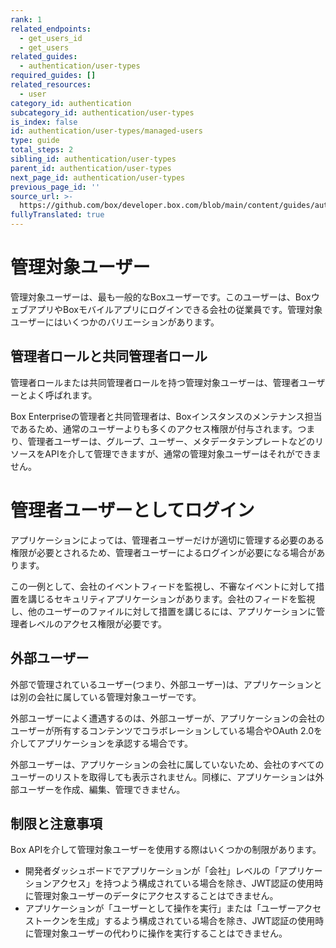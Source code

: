 ```yaml
---
rank: 1
related_endpoints:
  - get_users_id
  - get_users
related_guides:
  - authentication/user-types
required_guides: []
related_resources:
  - user
category_id: authentication
subcategory_id: authentication/user-types
is_index: false
id: authentication/user-types/managed-users
type: guide
total_steps: 2
sibling_id: authentication/user-types
parent_id: authentication/user-types
next_page_id: authentication/user-types
previous_page_id: ''
source_url: >-
  https://github.com/box/developer.box.com/blob/main/content/guides/authentication/user-types/managed-users.md
fullyTranslated: true
---
```

# 管理対象ユーザー

管理対象ユーザーは、最も一般的なBoxユーザーです。このユーザーは、BoxウェブアプリやBoxモバイルアプリにログインできる会社の従業員です。管理対象ユーザーにはいくつかのバリエーションがあります。

## 管理者ロールと共同管理者ロール

管理者ロールまたは共同管理者ロールを持つ管理対象ユーザーは、管理者ユーザーとよく呼ばれます。

Box Enterpriseの管理者と共同管理者は、Boxインスタンスのメンテナンス担当であるため、通常のユーザーよりも多くのアクセス権限が付与されます。つまり、管理者ユーザーは、グループ、ユーザー、メタデータテンプレートなどのリソースをAPIを介して管理できますが、通常の管理対象ユーザーはそれができません。

<Message>

# 管理者ユーザーとしてログイン

アプリケーションによっては、管理者ユーザーだけが適切に管理する必要のある権限が必要とされるため、管理者ユーザーによるログインが必要になる場合があります。

この一例として、会社のイベントフィードを監視し、不審なイベントに対して措置を講じるセキュリティアプリケーションがあります。会社のフィードを監視し、他のユーザーのファイルに対して措置を講じるには、アプリケーションに管理者レベルのアクセス権限が必要です。

</Message>

## 外部ユーザー

外部で管理されているユーザー(つまり、外部ユーザー)は、アプリケーションとは別の会社に属している管理対象ユーザーです。

外部ユーザーによく遭遇するのは、外部ユーザーが、アプリケーションの会社のユーザーが所有するコンテンツでコラボレーションしている場合やOAuth 2.0を介してアプリケーションを承認する場合です。

外部ユーザーは、アプリケーションの会社に属していないため、会社のすべてのユーザーのリストを取得しても表示されません。同様に、アプリケーションは外部ユーザーを作成、編集、管理できません。

## 制限と注意事項

Box APIを介して管理対象ユーザーを使用する際はいくつかの制限があります。

* 開発者ダッシュボードでアプリケーションが「会社」レベルの「アプリケーションアクセス」を持つよう構成されている場合を除き、JWT認証の使用時に管理対象ユーザーのデータにアクセスすることはできません。
* アプリケーションが「ユーザーとして操作を実行」または「ユーザーアクセストークンを生成」するよう構成されている場合を除き、JWT認証の使用時に管理対象ユーザーの代わりに操作を実行することはできません。
